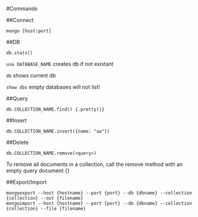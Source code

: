 #Commands

##Connect

`mongo [host:port]`

##DB

`db.stats()`

`use DATABASE_NAME` creates db if not existant

`db` shows current db

`show dbs` empty databases will not list!

##Query

`db.COLLECTION_NAME.find() {.pretty()}`

##Insert

`db.COLLECTION_NAME.insert({name: "aa"})`

##Delete

`db.COLLECTION_NAME.remove(<query>)`

To remove all documents in a collection, call the remove method with an empty query document {}


##Export/Import

```
mongoexport --host {hostname} --port {port} --db {dbname} --collection {collection} --out {filename}
mongoimport --host {hostname} --port {port} --db {dbname} --collection {collection} --file {filename}
```


